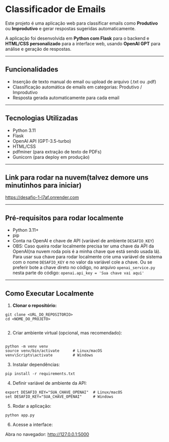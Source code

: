 # Classificador de Emails

Este projeto é uma aplicação web para classificar emails como **Produtivo** ou **Improdutivo** e gerar respostas sugeridas automaticamente.  

A aplicação foi desenvolvida em **Python com Flask** para o backend e **HTML/CSS personalizado** para a interface web, usando **OpenAI GPT** para análise e geração de respostas.

---

## Funcionalidades

- Inserção de texto manual do email ou upload de arquivo (.txt ou .pdf)
- Classificação automática de emails em categorias: Produtivo / Improdutivo
- Resposta gerada automaticamente para cada email

---

## Tecnologias Utilizadas

- Python 3.11
- Flask
- OpenAI API (GPT-3.5-turbo)
- HTML/CSS
- pdfminer (para extração de texto de PDFs)
- Gunicorn (para deploy em produção)

---

## Link para rodar na nuvem(talvez demore uns minutinhos para iniciar)

https://desafio-1-l7af.onrender.com

---

## Pré-requisitos para rodar localmente

- Python 3.11+
- pip
- Conta na OpenAI e chave de API (variável de ambiente `DESAFIO_KEY`)
- OBS: Caso queira rodar localmente precisa ter uma chave da API da OpenAI(na nuvem roda pois é a minha chave que está sendo usada lá).
    Para usar sua chave para rodar localmente crie uma variável de sistema com o nome `DESAFIO_KEY` e no valor da  variável cole a chave.
    Ou se preferir bote a chave direto no código, no arquivo ```openai_service.py``` nesta parte do código: ```openai.api_key = 'Sua chave vai aqui'```

---

## Como Executar Localmente

1. **Clonar o repositório:**

```bash:
git clone <URL_DO_REPOSITORIO>
cd <NOME_DO_PROJETO>


```
2. Criar ambiente virtual (opcional, mas recomendado):
```

python -m venv venv
source venv/bin/activate      # Linux/macOS
venv\Scripts\activate         # Windows

```
3. Instalar dependências:
```
pip install -r requirements.txt

```
4. Definir variável de ambiente da API:
```
export DESAFIO_KEY="SUA_CHAVE_OPENAI"  # Linux/macOS
set DESAFIO_KEY="SUA_CHAVE_OPENAI"     # Windows

```
5. Rodar a aplicação:
```
python app.py

```
6. Acesse a interface:

Abra no navegador: http://127.0.0.1:5000
